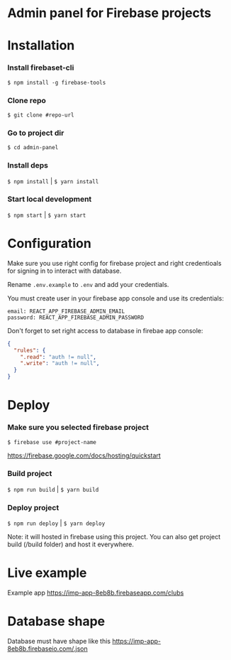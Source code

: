 # Admin panel for Firebase projects

# Installation
### Install firebaset-cli
`$ npm install -g firebase-tools`

### Clone repo
`$ git clone #repo-url`

### Go to project dir
`$ cd admin-panel`

### Install deps
`$ npm install` | `$ yarn install`

### Start local development
`$ npm start` | `$ yarn start`

# Configuration
Make sure you use right config for firebase project and right credentioals for signing in to interact with database.

Rename `.env.example` to `.env` and add your credentials.

You must create user in your firebase app console and use its credentials:
```
email: REACT_APP_FIREBASE_ADMIN_EMAIL
password: REACT_APP_FIREBASE_ADMIN_PASSWORD
```

Don't forget to set right access to database in firebae app console:
```json
{
  "rules": {
    ".read": "auth != null",
    ".write": "auth != null",
  }
}
```

# Deploy
### Make sure you selected firebase project
`$ firebase use #project-name`

https://firebase.google.com/docs/hosting/quickstart

### Build project
`$ npm run build` | `$ yarn build`

### Deploy project
`$ npm run deploy` | `$ yarn deploy`

Note: it will hosted in firebase using this project. You can also get project build (/build folder) and host it everywhere.

# Live example
Example app https://imp-app-8eb8b.firebaseapp.com/clubs

# Database shape
Database must have shape like this
https://imp-app-8eb8b.firebaseio.com/.json